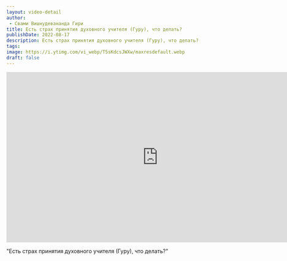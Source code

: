 ```yaml
---
layout: video-detail
author:
 - Свами Вишнудевананда Гири
title: Есть страх принятия духовного учителя (Гуру), что делать?
publishDate: 2022-08-17
description: Есть страх принятия духовного учителя (Гуру), что делать?. 
tags: 
image: https://i.ytimg.com/vi_webp/T5sKdcsJWXw/maxresdefault.webp
draft: false
---
```


<iframe width="790" height="444" src="https://www.youtube.com/embed/T5sKdcsJWXw" frameborder="0" allowfullscreen=""></iframe> 

  "Есть страх принятия духовного учителя (Гуру), что делать?"

  

 
